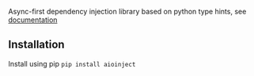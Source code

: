 Async-first dependency injection library based on python type hints,
see [documentation](https://thirvondukr.github.io/aioinject/)

## Installation
Install using pip `pip install aioinject`
